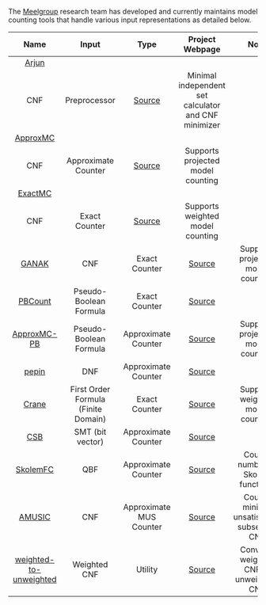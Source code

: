 The [Meelgroup](https://meelgroup.github.io/) research team has developed and currently maintains model counting tools that handle various input representations as detailed below.


| Name              | Input             | Type                  | Project Webpage                                       | Note      |
|:---:                |:---:                | :---:                   |:---:                                                    |:---:        |
| [<span class="special-font">Arjun</span>](https://github.com/meelgroup/arjun/)
| CNF               | Preprocessor          | [Source](https://github.com/meelgroup/arjun/)         | Minimal independent set calculator and CNF minimizer          |
| [<span class="special-font">ApproxMC</span>](https://github.com/meelgroup/approxmc/)
| CNF               | Approximate Counter   | [Source](https://github.com/meelgroup/approxmc/)      | Supports projected model counting |
| [<span class="special-font">ExactMC</span>](https://github.com/meelgroup/KCBox)
| CNF | Exact Counter       | [Source](https://github.com/meelgroup/KCBox)      | Supports weighted model counting          |
| [<span class="special-font">GANAK</span>](https://github.com/meelgroup/ganak/)           | CNF               | Exact Counter         | [Source](https://github.com/meelgroup/ganak/)         | Supports projected model counting |
| [<span class="special-font">PBCount</span>](https://github.com/grab/pbcount)             | Pseudo-Boolean Formula   | Exact Counter         | [Source](https://github.com/grab/pbcount)       |           |
| [<span class="special-font">ApproxMC-PB</span>](https://github.com/meelgroup/approxmcpb/)| Pseudo-Boolean Formula    | Approximate Counter   | [Source](https://github.com/meelgroup/approxmcpb/)    | Supports projected model counting |
| [<span class="special-font">pepin</span>](https://github.com/meelgroup/pepin/)           | DNF               | Approximate Counter   | [Source](https://github.com/meelgroup/pepin/)         |            |
| [<span class="special-font">Crane</span>](https://github.com/dilkas/crane)               | First Order Formula (Finite Domain) | Exact Counter       | [Source](https://github.com/dilkas/crane)      | Supports weighted model counting          |
| [<span class="special-font">CSB</span>](https://github.com/meelgroup/csb/)               | SMT (bit vector)               | Approximate Counter   | [Source](https://github.com/meelgroup/csb/)           |          |
| [<span class="special-font">SkolemFC</span>](https://github.com/meelgroup/skolemfc/)        | QBF               | Approximate Counter    | [Source](https://github.com/meelgroup/skolemfc/)      |  Counts number of Skolem functions |
| [<span class="special-font">AMUSIC</span>](https://github.com/jar-ben/amusic) | CNF | Approximate MUS Counter       | [Source](https://github.com/jar-ben/amusic)      | Counts minimal unsatisfiable subsets of CNF          |
| [<span class="special-font">weighted-to-unweighted</span>](https://github.com/meelgroup/weighted-to-unweighted) | Weighted CNF | Utility               | [Source](https://github.com/meelgroup/weighted-to-unweighted)      | Converts weighted CNF to unweighted CNF          |
